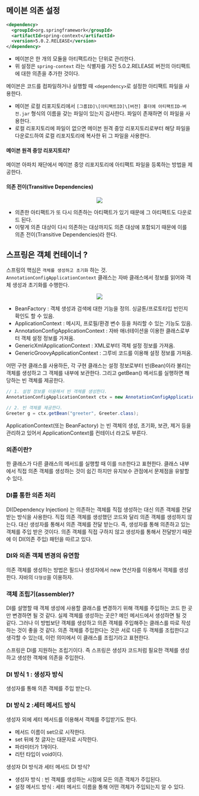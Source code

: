 ## 메이븐 의존 설정

```xml
<dependency>
  <groupId>org.springframework</groupId>
  <artifactId>spring-context</artifactId>
  <version>5.0.2.RELEASE</version>
</dependency>
```

- 메이븐은 한 개의 모듈을 아티팩트라는 단위로 관리한다.
- 위 설정은 `spring-context` 라는 식별자를 가진 5.0.2.RELEASE 버전의 아티팩트에 대한 의존을 추가한 것이다.

메이븐은 코드를 컴파일하거나 실행할 때 `<dependency>`로 설정한 아티팩트 파일을 사용한다.

- 메이븐 로컬 리포지토리에서 `[그룹ID]\[아티팩트ID]\[버전] 폴더에 아티팩트ID-버전.jar` 형식의 이름을 갖는 파일이 있는지 검사한다. 파일이 존재하면 이 파일을 사용한다.
- 로컬 리포지토리에 파일이 없으면 메이븐 원격 중앙 리포지토리로부터 해당 파일을 다운로드하여 로컬 리포지토리에 복사한 뒤 그 파일을 사용한다.

#### 메이븐 원격 중앙 리포지토리?

메이븐 아파치 재단에서 메이븐 중앙 리포지토리에 아티팩트 파일을 등록하는 방법을 제공한다.

#### 의존 전이(Transitive Dependencies)

<div align="center">
  <img src="https://user-images.githubusercontent.com/97272787/230876587-60e6f9d0-aefd-4310-b5bb-611d5240b327.png">
</div>

- 의존한 아티팩트가 또 다시 의존하는 아티팩트가 있기 때문에 그 아티팩트도 다운로드 된다.
- 이렇게 의존 대상이 다시 의존하는 대상까지도 의존 대상에 포함되기 때문에 이를 의존 전이(Transitive Dependencies)라 한다.

## 스프링은 객체 컨테이너 ?

스프링의 핵심은 `객체를 생성하고 초기화` 하는 것. `AnnotationConfigApplicationContext` 클래스는 자바 클래스에서 정보를 읽어와 객체 생성과 초기화를 수행한다.

<div align="center">
  <img src="https://user-images.githubusercontent.com/97272787/230883051-0b783d48-ef5a-4126-9436-ac5a6457e128.png">
</div>

- BeanFactory : 객체 생성과 검색에 대한 기능을 정의. 싱글톤/프로토타입 빈인지 확인도 할 수 있음.
- ApplicationContext : 메시지, 프로필/환경 변수 등을 처리할 수 있는 기능도 있음.
- AnnotationConfigApplicationContext : 자바 애너테이션을 이용한 클래스로부터 객체 설정 정보를 가져옴.
- GenericXmlApplicationContext : XML로부터 객체 설정 정보를 가져옴.
- GenericGroovyApplicationContext : 그루비 코드를 이용해 설정 정보를 가져옴.

어떤 구현 클래스를 사용하든, 각 구현 클래스는 설정 정보로부터 빈(Bean)이라 불리는 객체를 생성하고 그 객체를 내부에 보관한다. 그리고 getBean() 메서드를 실행하면 해당하는 빈 객체를 제공한다.

```java
// 1. 설정 정보를 이용해서 빈 객체를 생성한다.
AnnotationConfigApplicationContext ctx = new AnnotationConfigApplicationContext(AppContext.class);

// 2. 빈 객체를 제공한다.
Greeter g = ctx.getBean("greeter", Greeter.class);
```

ApplicationContext(또는 BeanFactory) 는 빈 객체의 생성, 초기화, 보관, 제거 등을 관리하고 있어서 ApplicationContext를 컨테이너 라고도 부른다.

### 의존이란?

한 클래스가 다른 클래스의 메서드를 실행할 때 이를 `의존`한다고 표현한다.
클래스 내부에서 직접 의존 객체를 생성하는 것이 쉽긴 하지만 유지보수 관점에서 문제점을 유발할 수 있다.

### DI를 통한 의존 처리

DI(Dependency Injection) 는 의존하는 객체를 직접 생성하는 대신 의존 객체를 전달받는 방식을 사용한다.
직접 의존 객체를 생성했던 코드와 달리 의존 객체를 생성하지 않는다. 대신 생성자를 통해서 의존 객체를 전달 받는다. 즉, 생성자를 통해 의존하고 있는 객체를 주입 받은 것이다. 의존 객체를 직접 구하지 않고 생성자를 통해서 전달받기 때문에 이 DI(의존 주입) 패턴을 따르고 있다.

### DI와 의존 객체 변경의 유연함

의존 객체를 생성하는 방법은 필드나 생성자에서 new 연산자를 이용해서 객체를 생성한다. 자바의 `다형성`을 이용하자.

### 객체 조립기(assembler)?

DI를 설명할 때 객체 생성에 사용할 클래스를 변경하기 위해 객체를 주입하는 코드 한 곳만 변경하면 될 것 같다.
실제 객체를 생성하는 곳은? 메인 메서드에서 생성하면 될 것 같다.
그러나 이 방법보단 객체를 생성하고 의존 객체를 주입해주는 클래스를 따로 작성하는 것이 좋을 것 같다. 의존 객체를 주입한다는 것은 서로 다른 두 객체를 조립한다고 생각할 수 있는데, 이런 의미에서 이 클래스를 조립기라고 표현한다.

스프링은 DI를 지원하는 조립기이다. 즉 스프링은 생성자 코드처럼 필요한 객체를 생성하고 생성한 객체에 의존을 주입한다.

### DI 방식 1 : 생성자 방식

생성자를 통해 의존 객체를 주입 받는다.

### DI 방식 2 :세터 메서드 방식

생성자 외에 세터 메서드를 이용해서 객체를 주입받기도 한다.

- 메서드 이름이 set으로 시작한다.
- set 뒤에 첫 글자는 대문자로 시작한다.
- 파라미터가 1개이다.
- 리턴 타입이 void이다.

생성자 DI 방식과 세터 메서드 DI 방식?

- 생성자 방식 : 빈 객체를 생성하는 시점에 모든 의존 객체가 주입된다.
- 설정 메서드 방식 : 세터 메서드 이름을 통해 어떤 객체가 주입되는지 알 수 있다.
